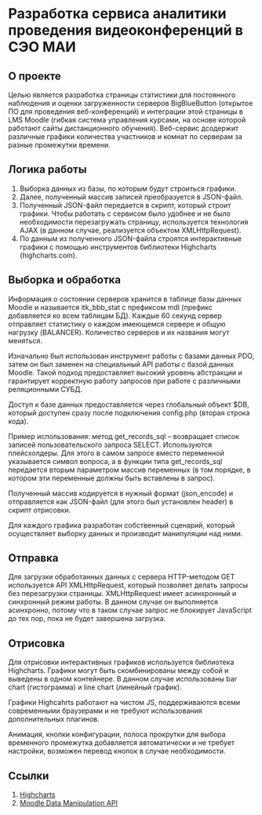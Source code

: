 # Разработка сервиса аналитики проведения видеоконференций в СЭО МАИ
## О проекте
Целью является разработка страницы статистики для постоянного наблюдения и оценки загруженности серверов 
BigBlueButton (открытое ПО для проведения веб-конференций) и интеграции этой страницы в LMS Moodle (гибкая система управления курсами, на основе которой работают сайты дистанционного обучения).
Веб-сервис дсодержит различные графики количества участников и комнат по 
серверам за разные промежутки времени.
## Логика работы
1. Выборка данных из базы, по которым будут строиться графики. 
2. Далее, полученный массив записей преобразуется в JSON-файл. 
3. Полученный JSON-файл передается в скрипт, который строит графики. Чтобы работать с сервисом было удобнее и не было необходимости перезагружать страницу, используется технология AJAX (в данном случае, реализуется объектом XMLHttpRequest). 
4. По данным из полученного JSON-файла строятся интерактивные графики с помощью инструментов библиотеки Highcharts (highcharts.com).
## Выборка и обработка
Информация о состоянии серверов хранится в таблице базы данных Moodle и называется itk_bbb_stat с префиксом mdl (префикс добавляется ко всем таблицам БД). Каждые 60 секунд сервер отправляет статистику о каждом имеющемся сервере и общую нагрузку (BALANCER). Количество серверов и их названия могут меняться.

Изначально был использован инструмент работы с базами данных PDO, затем он был заменен на специальный API работы с базой данных Moodle. Такой подход предоставляет высокий уровень абстракции и гарантирует корректную работу запросов при работе с различными реляционными СУБД. 

Доступ к базе данных предоставляется через глобальный объект $DB, который доступен сразу после подключения config.php (вторая строка кода). 

Пример использования: метод get_records_sql – возвращает список записей пользовательского запроса SELECT. Используются плейсхолдеры. Для этого в самом запросе вместо переменной указывается символ вопроса, а в функции типа get_records_sql передается вторым параметром массив переменных (в том порядке, в котором эти переменные должны быть вставлены в запрос).

Полученный массив кодируется в нужный формат (json_encode) и отправляется как JSON-файл (для этого был установлен header) в скрипт отрисовки.

Для каждого графика разработан собственный сценарий, который осуществляет выборку данных и производит манипуляции над ними.
## Отправка
Для загрузки обработанных данных с сервера HTTP-методом GET используется API XMLHttpRequest, который позволяет делать запросы без перезагрузки страницы. XMLHttpRequest имеет асинхронный и синхронный режим работы. В данном случае он выполняется асинхронно, потому что в таком случае запрос не блокирует JavaScript до тех пор, пока не будет завершена загрузка.
## Отрисовка
Для отрисовки интерактивных графиков используется библиотека Highcharts. Графики могут быть скомбинированы между собой и выведены в одном контейнере. В данном случае использованы bar chart (гистограмма) и line chart (линейный график).

Графики Highcahrts работают на чистом JS, поддерживаются всеми современными браузерами и не требуют использования дополнительных плагинов.

Анимация, кнопки конфигурации, полоса прокрутки для выбора временного промежутка добавляется автоматически и не требует настройки, возможен перевод кнопок в случае необходимости.
## Ссылки
1. [Highcharts](https://www.highcharts.com/)
2. [Moodle Data Manipulation API](https://docs.moodle.org/dev/Data_manipulation_API)
